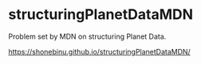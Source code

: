 # structuringPlanetDataMDN
Problem set by MDN on structuring Planet Data.

https://shonebinu.github.io/structuringPlanetDataMDN/
